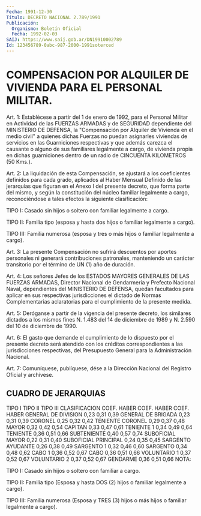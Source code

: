 ```yaml
---
Fecha: 1991-12-30
Título: DECRETO NACIONAL 2.789/1991
Publicación:
  Organismo: Boletín Oficial
  Fecha: 1992-02-03
SAIJ: https://www.saij.gob.ar/DN19910002789
Id: 123456789-0abc-987-2000-1991soterced
---
```

# COMPENSACION POR ALQUILER DE VIVIENDA PARA EL PERSONAL MILITAR.

<a id="1"></a>
Art.  1: Establécese a partir del 1 de enero de 1992, para el Personal  Militar   en  Actividad  de  las  FUERZAS  ARMADAS  y  de SEGURIDAD dependiente  del  MINISTERIO DE DEFENSA, la "Compensación por  Alquiler  de Vivienda en el  medio  civil"  a  quienes  dichas Fuerzas  no  puedan   asignarles  viviendas  de  servicios  en  las Guarniciones respectivas  y que además carezca el causante o alguno de sus familiares legalmente  a cargo, de vivienda propia en dichas guarniciones dentro de un radio  de CINCUENTA KILOMETROS (50 Kms.).

<a id="2"></a>
Art. 2: La liquidación de esta Compensación, se ajustará a los coeficientes  definidos para cada grado, aplicados al Haber Mensual Definido de las  jerarquías  que figuran en el Anexo I del presente decreto, que forma parte del mismo,  y  según  la  constitución del núcleo familiar legalmente a cargo, reconociéndose a  tales efectos la siguiente clasificación:

TIPO  I:  Casado  sin  hijos  o soltero con familiar legalmente  a cargo.

TIPO II: Familia tipo (esposa  y  hasta  dos hijos o familiar legalmente a cargo).

TIPO III: Familia numerosa (esposa y tres o más  hijos  o familiar legalmente a cargo).

<a id="3"></a>
Art.  3:  La  presente  Compensación no sufrirá descuentos por aportes   personales  ni  generará    contribuciones    patronales, manteniendo  un  carácter  transitorio por el término de UN (1) año de duración.

<a id="4"></a>
Art.  4: Los señores Jefes de los ESTADOS MAYORES GENERALES DE LAS FUERZAS  ARMADAS,  Director  Nacional de Gendarmería y Prefecto Nacional  Naval,  dependientes del MINISTERIO  DE  DEFENSA,  quedan facultados  para  aplicar  en  sus  respectivas  jurisdicciones  el dictado de Normas Complementarias aclaratorias para el cumplimiento de la presente medida.

<a id="5"></a>
Art. 5: Deróganse a partir de la vigencia del presente decreto, los  similares  dictados  a  los  mismos  fines  N. 1.483 del 14 de diciembre  de  1989  y  N.  2.590  del  10  de  diciembre  de  1990.

<a id="6"></a>
Art.  6:  El gasto que demande el cumplimiento de lo dispuesto por el presente decreto será atendido con los créditos correspondientes  a las jurisdicciones respectivas, del Presupuesto General para la Administración Nacional.

<a id="7"></a>
Art.  7: Comuníquese, publíquese, dése a la Dirección Nacional del Registro Oficial y archívese.

## CUADRO DE JERARQUIAS

<a id="1"></a>
TIPO I       TIPO II      TIPO III  CLASIFICACION        COEF. HABER   COEF. HABER  COEF. HABER  GENERAL DE DIVISION      0,23          0,31         0,39  GENERAL DE BRIGADA       0,23          0,31         0,39  CORONEL                  0,25          0,32         0,42  TENIENTE CORONEL         0,29          0,37         0,48  MAYOR                    0,32          0,42         0,54  CAPITAN                  0,33          0,47         0,61  TENIENTE 1               0,34          0,49         0,64  TENIENTE                 0,36          0,51         0,66  SUBTENIENTE              0,40          0,57         0,74  SUBOFICIAL MAYOR         0,22          0,31         0,40  SUBOFICIAL PRINCIPAL     0,24          0,35         0,45  SARGENTO AYUDANTE        0,26          0,38         0,49  SARGENTO 1               0,32          0,46         0,60  SARGENTO                 0,34          0,48         0,62  CABO 1                   0,36          0,52         0,67  CABO                     0,36          0,51         0,66  VOLUNTARIO 1             0,37          0,52         0,67  VOLUNTARIO 2             0,37          0,52         0,67  GENDARME                 0,36          0,51         0,66   NOTA:

TIPO I: Casado  sin  hijos  o  soltero  con  familiar  a cargo.

TIPO  II:  Familia  tipo  (Esposa y hasta DOS (2) hijos o familiar legalmente a cargo).

TIPO III: Familia numerosa  (Esposa y TRES (3) hijos o más hijos o familiar legalmente a cargo).